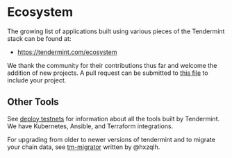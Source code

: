 # Ecosystem

The growing list of applications built using various pieces of the
Tendermint stack can be found at:

-   https://tendermint.com/ecosystem

We thank the community for their contributions thus far and welcome the
addition of new projects. A pull request can be submitted to [this
file](https://github.com/tendermint/aib-data/blob/master/json/ecosystem.json)
to include your project.

## Other Tools

See [deploy testnets](./deploy-testnets) for information about all
the tools built by Tendermint. We have Kubernetes, Ansible, and
Terraform integrations.

For upgrading from older to newer versions of tendermint and to migrate
your chain data, see [tm-migrator](https://github.com/hxzqlh/tm-tools)
written by @hxzqlh.
